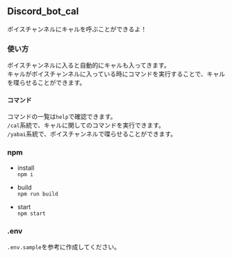 ## Discord_bot_cal

ボイスチャンネルにキャルを呼ぶことができるよ！

### 使い方

ボイスチャンネルに入ると自動的にキャルも入ってきます。  
キャルがボイスチャンネルに入っている時にコマンドを実行することで、キャルを喋らせることができます。  

#### コマンド
コマンドの一覧は`help`で確認できます。  
`/cal`系統で、キャルに関してのコマンドを実行できます。  
`/yabai`系統で、ボイスチャンネルで喋らせることができます。  

### npm

- install  
`npm i`

- build  
`npm run build`

- start  
`npm start`

### .env
`.env.sample`を参考に作成してください。
